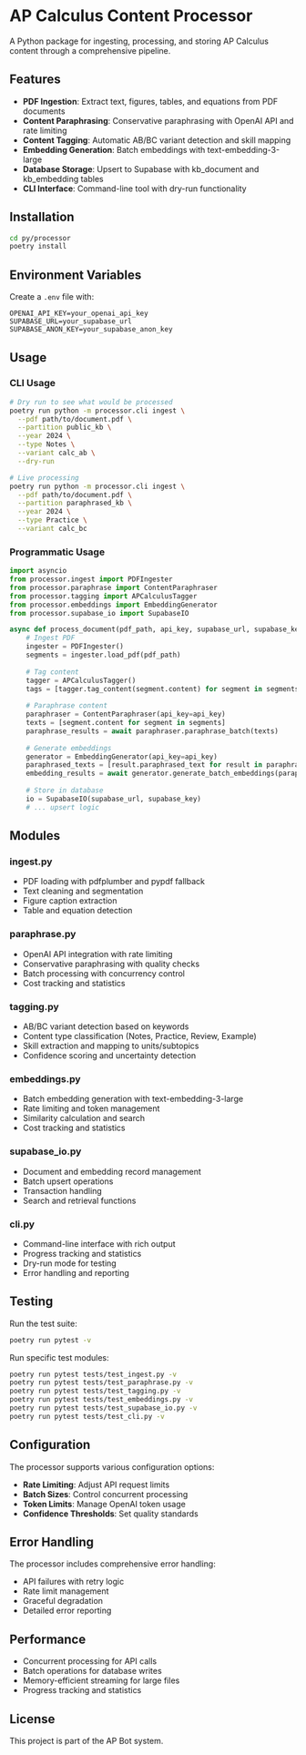 # AP Calculus Content Processor

A Python package for ingesting, processing, and storing AP Calculus content through a comprehensive pipeline.

## Features

- **PDF Ingestion**: Extract text, figures, tables, and equations from PDF documents
- **Content Paraphrasing**: Conservative paraphrasing with OpenAI API and rate limiting
- **Content Tagging**: Automatic AB/BC variant detection and skill mapping
- **Embedding Generation**: Batch embeddings with text-embedding-3-large
- **Database Storage**: Upsert to Supabase with kb_document and kb_embedding tables
- **CLI Interface**: Command-line tool with dry-run functionality

## Installation

```bash
cd py/processor
poetry install
```

## Environment Variables

Create a `.env` file with:

```env
OPENAI_API_KEY=your_openai_api_key
SUPABASE_URL=your_supabase_url
SUPABASE_ANON_KEY=your_supabase_anon_key
```

## Usage

### CLI Usage

```bash
# Dry run to see what would be processed
poetry run python -m processor.cli ingest \
  --pdf path/to/document.pdf \
  --partition public_kb \
  --year 2024 \
  --type Notes \
  --variant calc_ab \
  --dry-run

# Live processing
poetry run python -m processor.cli ingest \
  --pdf path/to/document.pdf \
  --partition paraphrased_kb \
  --year 2024 \
  --type Practice \
  --variant calc_bc
```

### Programmatic Usage

```python
import asyncio
from processor.ingest import PDFIngester
from processor.paraphrase import ContentParaphraser
from processor.tagging import APCalculusTagger
from processor.embeddings import EmbeddingGenerator
from processor.supabase_io import SupabaseIO

async def process_document(pdf_path, api_key, supabase_url, supabase_key):
    # Ingest PDF
    ingester = PDFIngester()
    segments = ingester.load_pdf(pdf_path)
    
    # Tag content
    tagger = APCalculusTagger()
    tags = [tagger.tag_content(segment.content) for segment in segments]
    
    # Paraphrase content
    paraphraser = ContentParaphraser(api_key=api_key)
    texts = [segment.content for segment in segments]
    paraphrase_results = await paraphraser.paraphrase_batch(texts)
    
    # Generate embeddings
    generator = EmbeddingGenerator(api_key=api_key)
    paraphrased_texts = [result.paraphrased_text for result in paraphrase_results]
    embedding_results = await generator.generate_batch_embeddings(paraphrased_texts)
    
    # Store in database
    io = SupabaseIO(supabase_url, supabase_key)
    # ... upsert logic
```

## Modules

### ingest.py
- PDF loading with pdfplumber and pypdf fallback
- Text cleaning and segmentation
- Figure caption extraction
- Table and equation detection

### paraphrase.py
- OpenAI API integration with rate limiting
- Conservative paraphrasing with quality checks
- Batch processing with concurrency control
- Cost tracking and statistics

### tagging.py
- AB/BC variant detection based on keywords
- Content type classification (Notes, Practice, Review, Example)
- Skill extraction and mapping to units/subtopics
- Confidence scoring and uncertainty detection

### embeddings.py
- Batch embedding generation with text-embedding-3-large
- Rate limiting and token management
- Similarity calculation and search
- Cost tracking and statistics

### supabase_io.py
- Document and embedding record management
- Batch upsert operations
- Transaction handling
- Search and retrieval functions

### cli.py
- Command-line interface with rich output
- Progress tracking and statistics
- Dry-run mode for testing
- Error handling and reporting

## Testing

Run the test suite:

```bash
poetry run pytest -v
```

Run specific test modules:

```bash
poetry run pytest tests/test_ingest.py -v
poetry run pytest tests/test_paraphrase.py -v
poetry run pytest tests/test_tagging.py -v
poetry run pytest tests/test_embeddings.py -v
poetry run pytest tests/test_supabase_io.py -v
poetry run pytest tests/test_cli.py -v
```

## Configuration

The processor supports various configuration options:

- **Rate Limiting**: Adjust API request limits
- **Batch Sizes**: Control concurrent processing
- **Token Limits**: Manage OpenAI token usage
- **Confidence Thresholds**: Set quality standards

## Error Handling

The processor includes comprehensive error handling:

- API failures with retry logic
- Rate limit management
- Graceful degradation
- Detailed error reporting

## Performance

- Concurrent processing for API calls
- Batch operations for database writes
- Memory-efficient streaming for large files
- Progress tracking and statistics

## License

This project is part of the AP Bot system.
